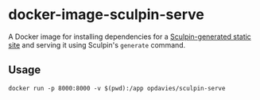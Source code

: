 # docker-image-sculpin-serve

A Docker image for installing dependencies for a [Sculpin-generated static site](https://sculpin.io) and serving it using Sculpin's `generate` command.

## Usage

    docker run -p 8000:8000 -v $(pwd):/app opdavies/sculpin-serve

